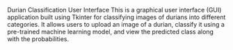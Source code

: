 Durian Classification User Interface
This is a graphical user interface (GUI) application built using Tkinter for classifying images of durians into different categories. It allows users to upload an image of a durian, classify it using a pre-trained machine learning model, and view the predicted class along with the probabilities.
